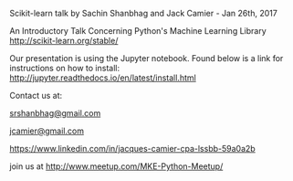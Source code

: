 Scikit-learn talk by Sachin Shanbhag and Jack Camier - Jan 26th, 2017

An Introductory Talk Concerning Python's Machine Learning Library
http://scikit-learn.org/stable/

Our presentation is using the Jupyter notebook. Found below is a link for instructions on how to install:
http://jupyter.readthedocs.io/en/latest/install.html

Contact us at:

srshanbhag@gmail.com

jcamier@gmail.com

https://www.linkedin.com/in/jacques-camier-cpa-lssbb-59a0a2b

join us at http://www.meetup.com/MKE-Python-Meetup/

